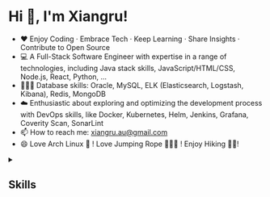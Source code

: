 # Hi 👋, I'm Xiangru!

- ❤️ Enjoy Coding · Embrace Tech · Keep Learning · Share Insights · Contribute to Open Source
- 💻 A Full-Stack Software Engineer with expertise in a range of technologies, including Java stack skills, JavaScript/HTML/CSS, Node.js, React, Python, ...
- 👨🏻‍💻 Database skills: Oracle, MySQL, ELK (Elasticsearch, Logstash, Kibana), Redis, MongoDB
- ☁️ Enthusiastic about exploring and optimizing the development process with DevOps skills, like Docker, Kubernetes, Helm, Jenkins, Grafana, Coverity Scan, SonarLint
- 📫 How to reach me: [xiangru.au@gmail.com](mailto:xiangru.au@gmail.com)
- 😄 Love Arch Linux 🐧 ! Love Jumping Rope 🏋🏻‍♀️ ! Enjoy Hiking 🚶‍♂️!

<details>

<summary><h2>Skills</h2></summary>
  
### Programming Languages
![Languages](https://skillicons.dev/icons?i=java,js,ts,python,cpp,bash)

### Backend Technologies
![Backend](https://skillicons.dev/icons?i=spring,hibernate,kafka,maven)

### Frontend Technologies
![Frontend](https://skillicons.dev/icons?i=react,html,css,jquery,nodejs,bootstrap)

### Databases
![Databases](https://skillicons.dev/icons?i=mysql,elasticsearch,redis,mongodb,postgres)

### DevOps
![DevOps](https://skillicons.dev/icons?i=linux,nginx,docker,kubernetes,jenkins,grafana,aws)

### Agile Tools
![Agile Tools](https://skillicons.dev/icons?i=bitbucket,git,gitlab)

### Other Tools & Dev Env
![Other Tools](https://skillicons.dev/icons?i=idea,vscode,eclipse,arch,obsidian,postman)

</details>


<!--
<img align="right" alt="Xiangru's GitHub stats" src="https://github-readme-stats.vercel.app/api?username=sissilab" />

- 🌱 I’m currently learning AWS
- 📫 How to reach me: [xiangru.au@gmail.com](mailto:xiangru.au@gmail.com)

### Languages and Tools:
![Java](https://img.shields.io/badge/java-%23ED8B00.svg?style=for-the-badge&logo=openjdk&logoColor=white)
![JavaScript](https://img.shields.io/badge/javascript-%23323330.svg?style=for-the-badge&logo=javascript&logoColor=%23F7DF1E)
![HTML5](https://img.shields.io/badge/html5-%23E34F26.svg?style=for-the-badge&logo=html5&logoColor=white)
![CSS3](https://img.shields.io/badge/css3-%231572B6.svg?style=for-the-badge&logo=css3&logoColor=white)
![Python](https://img.shields.io/badge/python-3670A0?style=for-the-badge&logo=python&logoColor=ffdd54)
![TypeScript](https://img.shields.io/badge/typescript-%23007ACC.svg?style=for-the-badge&logo=typescript&logoColor=white)





**sissilab/sissilab** is a ✨ _special_ ✨ repository because its `README.md` (this file) appears on your GitHub profile.

Here are some ideas to get you started:

- 🔭 I’m currently working on ...
- 🌱 I’m currently learning ...
- 👯 I’m looking to collaborate on ...
- 🤔 I’m looking for help with ...
- 💬 Ask me about ...
- 📫 How to reach me: ...
- 😄 Pronouns: ...
- ⚡ Fun fact: ...

Badge: https://github.com/Ileriayo/markdown-badges
-->
